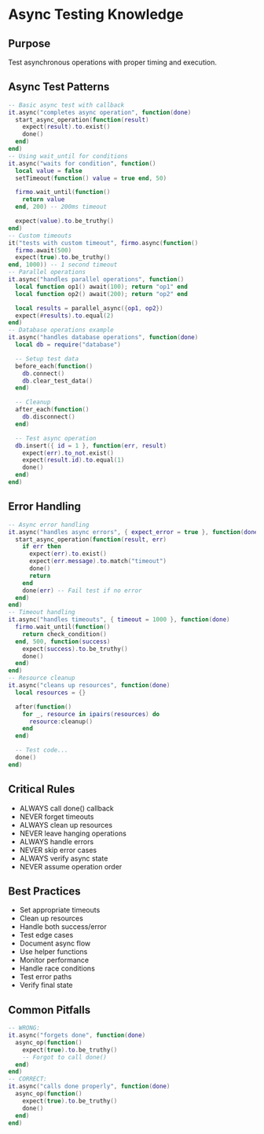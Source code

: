 # Async Testing Knowledge


## Purpose


Test asynchronous operations with proper timing and execution.

## Async Test Patterns



```lua
-- Basic async test with callback
it.async("completes async operation", function(done)
  start_async_operation(function(result)
    expect(result).to.exist()
    done()
  end)
end)
-- Using wait_until for conditions
it.async("waits for condition", function()
  local value = false
  setTimeout(function() value = true end, 50)

  firmo.wait_until(function() 
    return value 
  end, 200) -- 200ms timeout

  expect(value).to.be_truthy()
end)
-- Custom timeouts
it("tests with custom timeout", firmo.async(function()
  firmo.await(500)
  expect(true).to.be_truthy()
end, 1000)) -- 1 second timeout
-- Parallel operations
it.async("handles parallel operations", function()
  local function op1() await(100); return "op1" end
  local function op2() await(200); return "op2" end

  local results = parallel_async({op1, op2})
  expect(#results).to.equal(2)
end)
-- Database operations example
it.async("handles database operations", function(done)
  local db = require("database")

  -- Setup test data
  before_each(function()
    db.connect()
    db.clear_test_data()
  end)

  -- Cleanup
  after_each(function()
    db.disconnect()
  end)

  -- Test async operation
  db.insert({ id = 1 }, function(err, result)
    expect(err).to_not.exist()
    expect(result.id).to.equal(1)
    done()
  end)
end)
```



## Error Handling



```lua
-- Async error handling
it.async("handles async errors", { expect_error = true }, function(done)
  start_async_operation(function(result, err)
    if err then
      expect(err).to.exist()
      expect(err.message).to.match("timeout")
      done()
      return
    end
    done(err) -- Fail test if no error
  end)
end)
-- Timeout handling
it.async("handles timeouts", { timeout = 1000 }, function(done)
  firmo.wait_until(function()
    return check_condition()
  end, 500, function(success)
    expect(success).to.be_truthy()
    done()
  end)
end)
-- Resource cleanup
it.async("cleans up resources", function(done)
  local resources = {}

  after(function()
    for _, resource in ipairs(resources) do
      resource:cleanup()
    end
  end)

  -- Test code...
  done()
end)
```



## Critical Rules



- ALWAYS call done() callback
- NEVER forget timeouts
- ALWAYS clean up resources
- NEVER leave hanging operations
- ALWAYS handle errors
- NEVER skip error cases
- ALWAYS verify async state
- NEVER assume operation order


## Best Practices



- Set appropriate timeouts
- Clean up resources
- Handle both success/error
- Test edge cases
- Document async flow
- Use helper functions
- Monitor performance
- Handle race conditions
- Test error paths
- Verify final state


## Common Pitfalls



```lua
-- WRONG:
it.async("forgets done", function(done)
  async_op(function()
    expect(true).to.be_truthy()
    -- Forgot to call done()
  end)
end)
-- CORRECT:
it.async("calls done properly", function(done)
  async_op(function()
    expect(true).to.be_truthy()
    done()
  end)
end)
```

